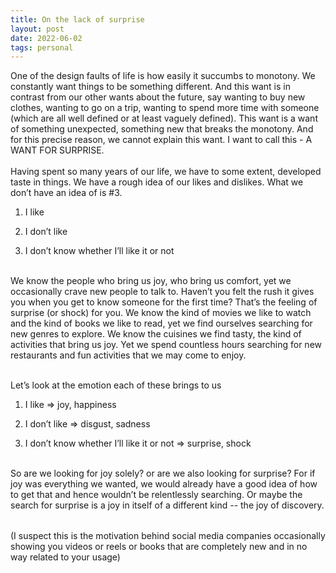 ```yaml
---
title: On the lack of surprise
layout: post
date: 2022-06-02
tags: personal
---
```

<p style="color: rgb(26, 26, 26)" class="body"><span>One of the design faults of life is how easily it succumbs to monotony. We constantly want things to be something different. And this want is in contrast from our other wants about the future, say wanting to buy new clothes, wanting to go on a trip, wanting to spend more time with someone (which are all well defined or at least vaguely defined). This want is a want of something unexpected, something new that breaks the monotony. And for this precise reason, we cannot explain this want. I want to call this - A WANT FOR SURPRISE.</span><span><br><br></span><span>Having spent so many years of our life, we have to some extent, developed taste in things. We have a rough idea of our likes and dislikes. What we don’t have an idea of is #3.</span></p><ol><li style="color: rgb(26, 26, 26)"><p style="color: rgb(26, 26, 26)" class="body"><span>I like</span></p></li><li><p class="body"><span>I don’t like</span></p></li><li><p class="body"><span>I don’t know whether I’ll like it or not</span></p></li></ol><p style="margin-bottom: 31px" class="body"><span><br></span><span>We know the people who bring us joy, who bring us comfort, yet we occasionally crave new people to talk to. Haven’t you felt the rush it gives you when you get to know someone for the first time? That’s the feeling of surprise (or shock) for you. We know the kind of movies we like to watch and the kind of books we like to read, yet we find ourselves searching for new genres to explore. We know the cuisines we find tasty, the kind of activities that bring us joy. Yet we spend countless hours searching for new restaurants and fun activities that we may come to enjoy. </span></p><p class="body"><span>Let’s look at the emotion each of these brings to us</span></p><ol><li><p class="body"><span>I like =&gt; joy, happiness</span></p></li><li><p class="body"><span>I don’t like =&gt; disgust, sadness</span></p></li><li><p class="body"><span>I don’t know whether I’ll like it or not =&gt; surprise, shock</span></p></li></ol><p style="margin-bottom: 32px" class="body"><span><br></span><span>So are we looking for joy solely? or are we also looking for surprise? For if joy was everything we wanted, we would already have a good idea of how to get that and hence wouldn’t be relentlessly searching. Or maybe the search for surprise is a joy in itself of a different kind -- the joy of discovery.</span></p><p class="body"><span>(I suspect this is the motivation behind social media companies occasionally showing you videos or reels or books that are completely new and in no way related to your usage)</span></p>